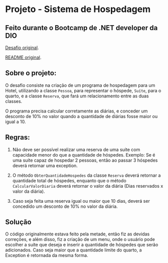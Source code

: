 # Projeto - Sistema de Hospedagem
## Feito durante o Bootcamp de .NET developer da DIO

[Desafio original](https://github.com/digitalinnovationone/trilha-net-explorando-desafio).

[README original](Desafio.md).

## Sobre o projeto:

O desafio consiste na criação de um programa de hospedagem para um Hotel, utilizando a classe `Pessoa`, para representar o hóspede, `Suíte`, para o quarto, e a classe `Reserva`, que fará um relacionamento entre as duas classes.

O programa precisa calcular corretamente as diárias, e conceder um desconto de 10% no valor quando a quantidade de diárias fosse maior ou igual a 10.

## Regras:

1. Não deve ser possível realizar uma reserva de uma suíte com capacidade menor do que a quantidade de hóspedes. Exemplo: Se é uma suíte capaz de hospedar 2 pessoas, então ao passar 3 hóspedes deverá retornar uma exception.

2. O método `ObterQuantidadeHospedes` da classe `Reserva` deverá retornar a quantidade total de hóspedes, enquanto que o método `CalcularValorDiaria` deverá retornar o valor da diária (Dias reservados x valor da diária).

3. Caso seja feita uma reserva igual ou maior que 10 dias, deverá ser concedido um desconto de 10% no valor da diária.

## Solução

O código originalmente estava feito pela metade, então fiz as devidas correções, e além disso, fiz a criação de um menu, onde o usuário pode escolher a suíte que deseja e inserir a quantidade de hóspedes que serão adicionados. Caso seja maior que a quantidade limite do quarto, a Exception é retornada da mesma forma. 